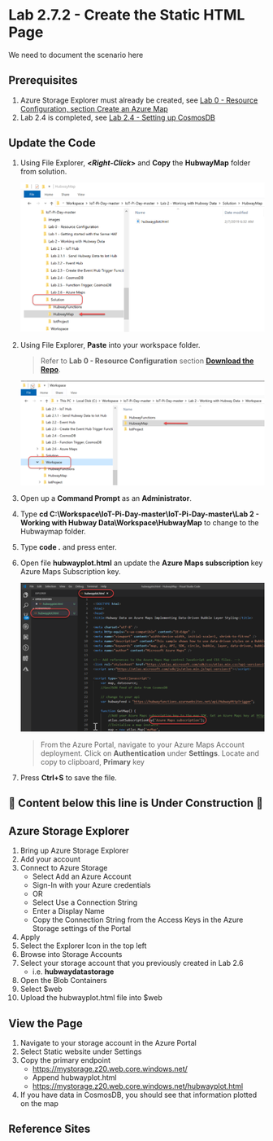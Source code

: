 # Lab 2.7.2 - Create the Static HTML Page
We need to document the scenario here

## Prerequisites
1. Azure Storage Explorer must already be created, see [Lab 0 - Resource Configuration, section Create an Azure Map](https://github.com/Azure/IoT-Pi-Day/tree/master/Lab%200%20-%20Resource%20Configuration#create-an-azure-map)
2. Lab 2.4 is completed, see [Lab 2.4 - Setting up CosmosDB](https://github.com/Azure/IoT-Pi-Day/tree/master/Lab%202%20-%20Working%20with%20Hubway%20Data/Lab%202.4%20-%20Setting%20up%20CosmosDB)

## Update the Code

1. Using File Explorer, **<*Right-Click*>** and **Copy** the **HubwayMap** folder from solution.

    ![Image](/images/lab-2.7.2-image1.png) 

2. Using File Explorer, **Paste** into your workspace folder.
    > Refer to **Lab 0 - Resource Configuration** section **[Download the Repo](https://github.com/Azure/IoT-Pi-Day/tree/master/Lab%200%20-%20Resource%20Configuration#download-the-repo)**.

    ![Image](/images/lab-2.7.2-image2.png)

3. Open up a **Command Prompt** as an **Administrator**.
4. Type **cd C:\Workspace\IoT-Pi-Day-master\IoT-Pi-Day-master\Lab 2 - Working with Hubway Data\Workspace\HubwayMap** to change to the Hubwaymap folder.
5. Type **code .** and press enter.
6. Open file **hubwayplot.html** an update the **Azure Maps subscription** key Azure Maps Subscription key.

    ![Image](/images/lab-2.7.2-image3.png)

    > From the Azure Portal, navigate to your Azure Maps Account deployment. Click on **Authentication** under **Settings**.  Locate and copy to clipboard, **Primary** key

8. Press **Ctrl+S** to save the file.


## 🚨 Content below this line is Under Construction 🚨


## Azure Storage Explorer

1.  Bring up Azure Storage Explorer
2.  Add your account
3.  Connect to Azure Storage
    *  Select Add an Azure Account
    *  Sign-In with your Azure credentials
    *  OR
    *  Select Use a Connection String
    *  Enter a Display Name
    *  Copy the Connection String from the Access Keys in the Azure Storage settings of the Portal
4.  Apply
5.  Select the Explorer Icon in the top left
6.  Browse into Storage Accounts
7.  Select your storage account that you previously created in Lab 2.6
    - i.e. **hubwaydatastorage**
8.  Open the Blob Containers
9.  Select $web
10. Upload the hubwayplot.html file into $web

## View the Page

1.  Navigate to your storage account in the Azure Portal
2.  Select Static website under Settings
3.  Copy the primary endpoint
    * https://mystorage.z20.web.core.windows.net/
    * Append hubwayplot.html
    * https://mystorage.z20.web.core.windows.net/hubwayplot.html
4.  If you have data in CosmosDB, you should see that information plotted on the map


## Reference Sites

